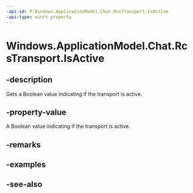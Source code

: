 ----api-id: P:Windows.ApplicationModel.Chat.RcsTransport.IsActive
-api-type: winrt property
---<!-- Property syntaxpublic bool IsActive { get; }--># Windows.ApplicationModel.Chat.RcsTransport.IsActive## -descriptionGets a Boolean value indicating if the transport is active.## -property-valueA Boolean value indicating if the transport is active.## -remarks## -examples## -see-also